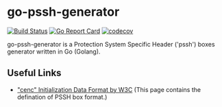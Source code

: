 # go-pssh-generator

[![Build Status](https://travis-ci.com/JohnnyCPC/go-pssh-generator.svg?branch=main)](https://travis-ci.com/JohnnyCPC/go-pssh-generator)
[![Go Report Card](https://goreportcard.com/badge/github.com/JohnnyCPC/go-pssh-generator)](https://goreportcard.com/report/github.com/JohnnyCPC/go-pssh-generator)
[![codecov](https://codecov.io/gh/JohnnyCPC/go-pssh-generator/branch/main/graph/badge.svg?token=0NT3MZGAEP)](https://codecov.io/gh/JohnnyCPC/go-pssh-generator)

go-pssh-generator is a Protection System Specific Header ('pssh') boxes generator written in Go (Golang).



## Useful Links
- ["cenc" Initialization Data Format by W3C](https://www.w3.org/TR/eme-initdata-cenc/)
  (This page contains the defination of PSSH box format.)
